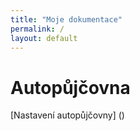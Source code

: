 ```yaml
---
title: "Moje dokumentace"
permalink: /
layout: default
---
```


# Autopůjčovna
[Nastavení autopůjčovny] ()

